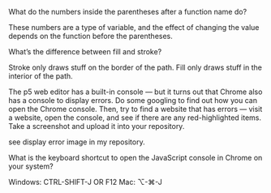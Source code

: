 What do the numbers inside the parentheses after a function name do?

These numbers are a type of variable, and the effect of changing the value depends on the function before the parentheses.

 What’s the difference between fill and stroke?

Stroke only draws stuff on the border of the path.
Fill only draws stuff in the interior of the path.

The p5 web editor has a built-in console — but it turns out that Chrome also has a console to display errors. Do some googling to find out how you can open the Chrome console. Then, try to find a website that has errors — visit a website, open the console, and see if there are any red-highlighted items. Take a screenshot and upload it into your repository.

see display error image in my repository.

What is the keyboard shortcut to open the JavaScript console in Chrome on your system?

Windows: CTRL-SHIFT-J OR F12
Mac: ⌥-⌘-J
